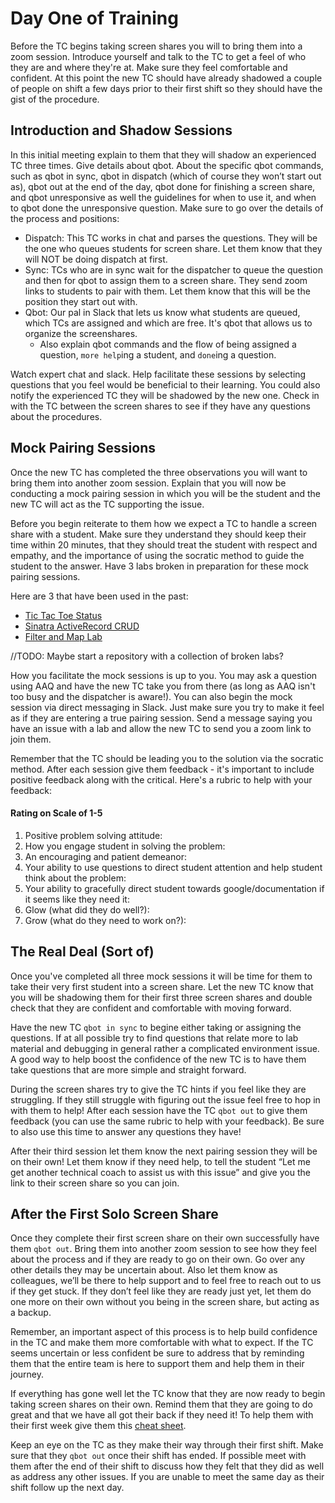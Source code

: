 # Day One of Training

Before the TC begins taking screen shares you will to bring them into a zoom session. Introduce yourself and talk to the TC to get a feel of who they are and where they're at. Make sure they feel comfortable and confident. At this point the new TC should have already shadowed a couple of people on shift a few days prior to their first shift so they should have the gist of the procedure. 

## Introduction and Shadow Sessions

In this initial meeting explain to them that they will shadow an experienced TC three times. Give details about qbot. About the specific qbot commands, such as qbot in sync, qbot in dispatch (which of course they won’t start out as), qbot out at the end of the day, qbot done for finishing a screen share, and qbot unresponsive as well the guidelines for when to use it, and when to qbot done the unresponsive question. Make sure to go over the details of the process and positions:
- Dispatch: This TC works in chat and parses the questions. They will be the one who queues students for screen share. Let them know that they will NOT be doing dispatch at first.
- Sync: TCs who are in sync wait for the dispatcher to queue the question and then for qbot to assign them to a screen share. They send zoom links to students to pair with them. Let them know that this will be the position they start out with.
- Qbot: Our pal in Slack that lets us know what students are queued, which TCs are assigned and which are free. It's qbot that allows us to organize the screenshares. 
    - Also explain qbot commands and the flow of being assigned a question, `more help`ing a student, and `done`ing a question.



 Watch expert chat and slack. Help facilitate these sessions by selecting questions that you feel would be beneficial to their learning. You could also notify the experienced TC they will be shadowed by the new one. Check in with the TC between the screen shares to see if they have any questions about the procedures. 


## Mock Pairing Sessions    

Once the new TC has completed the three observations you will want to bring them into another zoom session. Explain that you will now be conducting a mock pairing session in which you will be the student and the new TC will act as the TC supporting the issue.

Before you begin reiterate to them how we expect a TC to handle a screen share with a student. Make sure they understand they should keep their time within 20 minutes, that they should treat the student with respect and empathy, and the importance of using the socratic method to guide the student to the answer. Have 3 labs broken in preparation for these mock pairing sessions. 

Here are 3 that have been used in the past:
- [Tic Tac Toe Status](https://learn.co/tracks/full-stack-web-development-v5/intro-to-ruby-development/ruby-tic-tac-toe/tic-tac-toe-game-status)
- [Sinatra ActiveRecord CRUD](https://learn.co/tracks/full-stack-web-development-v5/sinatra/activerecord/sinatra-activerecord-crud)
- [Filter and Map Lab](https://learn.co/tracks/full-stack-web-development-v5/javascript/looping-and-iteration/filter-and-map-lab)


//TODO: Maybe start a repository with a collection of broken labs? 

How you facilitate the mock sessions is up to you. You may ask a question using AAQ and have the new TC take you from there (as long as AAQ isn't too busy and the dispatcher is aware!). You can also begin the mock session via direct messaging in Slack. Just make sure you try to make it feel as if they are entering a true pairing session. Send a message saying you have an issue with a lab and allow the new TC to send you a zoom link to join them. 

Remember that the TC should be leading you to the solution via the socratic method. After each session give them feedback - it's important to include positive feedback along with the critical. Here's a rubric to help with your feedback:

#### Rating on Scale of 1-5

1. Positive problem solving attitude: 
2. How you engage student in solving the problem: 
3. An encouraging and patient demeanor: 
4. Your ability to use questions to direct student attention and help student think about the problem: 
5. Your ability to gracefully direct student towards google/documentation if it seems like they need it: 
6. Glow (what did they do well?):
7. Grow (what do they need to work on?): 


## The Real Deal (Sort of)

Once you've completed all three mock sessions it will be time for them to take their very first student into a screen share. Let the new TC know that you will be shadowing them for their first three screen shares and double check that they are confident and comfortable with moving forward. 

Have the new TC `qbot in sync` to begine either taking or assigning the questions. If at all possible try to find questions that relate more to lab material and debugging in general rather a complicated environment issue. A good way to help boost the confidence of the new TC is to have them take questions that are more simple and straight forward. 

During the screen shares try to give the TC hints if you feel like they are struggling. If they still struggle with figuring out the issue feel free to hop in with them to help! After each session have the TC `qbot out` to give them feedback (you can use the same rubric to help with your feedback). Be sure to also use this time to answer any questions they have!

After their third session let them know the next pairing session they will be on their own! Let them know if they need help, to tell the student “Let me get another technical coach to assist us with this issue” and give you the link to their screen share so you can join. 

## After the First Solo Screen Share

Once they complete their first screen share on their own successfully have them `qbot out`. Bring them into another zoom session to see how they feel about the process and if they are ready to go on their own. Go over any other details they may be uncertain about. Also let them know as colleagues, we’ll be there to help support and to feel free to reach out to us if they get stuck. If they don’t feel like they are ready just yet, let them do one more on their own without you being in the screen share, but acting as a backup. 

Remember, an important aspect of this process is to help build confidence in the TC and make them more comfortable with what to expect. If the TC seems uncertain or less confident be sure to address that by reminding them that the entire team is here to support them and help them in their journey. 

If everything has gone well let the TC know that they are now ready to begin taking screen shares on their own. Remind them that they are going to do great and that we have all got their back if they need it! To help them with their first week give them this [cheat sheet](https://docs.google.com/document/d/1XRbL-lHTfpkeGwyr1zyiE3BFXeVfCv9jU4OCOxtHrjY/edit).

Keep an eye on the TC as they make their way through their first shift. Make sure that they `qbot out` once their shift has ended. If possible meet with them after the end of their shift to discuss how they felt that they did as well as address any other issues. If you are unable to meet the same day as their shift follow up the next day.


